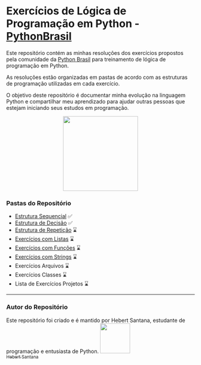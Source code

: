 # Exercícios de Lógica de Programação em Python - [PythonBrasil](https://wiki.python.org.br/ListaDeExercicios)

Este repositório contém as minhas resoluções dos exercícios propostos pela comunidade da [Python Brasil](https://wiki.python.org.br/PythonBrasil) para treinamento de lógica de programação em Python.

As resoluções estão organizadas em pastas de acordo com as estruturas de programação utilizadas em cada exercício.

O objetivo deste repositório é documentar minha evolução na linguagem Python e compartilhar meu aprendizado para ajudar outras pessoas que estejam iniciando seus estudos em programação.

<p align="center">
  <img width="200" height="200" src="https://python.org.br/theme/img/site-logo.svg">
</p>

### Pastas do Repositório
* [Estrutura Sequencial](https://github.com/hebert-santana/exercicios-python-brasil/tree/main/01_EstruturaSequencial) ✅
* [Estrutura de Decisão](https://github.com/hebert-santana/exercicios-python-brasil/tree/main/02_EstruturaDeDecisao) ✅
* [Estrutura de Repetição](https://github.com/hebert-santana/exercicios-python-brasil/tree/main/03_EstruturaDeRepeticao) ⌛
* [Exercícios com Listas](https://github.com/hebert-santana/exercicios-python-brasil/tree/main/04_ExerciciosListas) ⌛
* [Exercícios com Funções](https://github.com/hebert-santana/exercicios-python-brasil/tree/main/05_ExerciciosFuncoes) ⌛
* [Exercícios com Strings](https://github.com/hebert-santana/exercicios-python-brasil/tree/main/06_ExerciciosComStrings) ⌛
* Exercícios Arquivos ⌛
* Exercícios Classes ⌛
* Lista de Exercícios Projetos ⌛

---

### Autor do Repositório
Este repositório foi criado e é mantido por Hebert Santana, estudante de programação e entusiasta de Python.
[<img src="https://avatars.githubusercontent.com/u/102166830?v=4" width=80><br><sub>Hebert Santana</sub>](https://github.com/hebert-santana)


